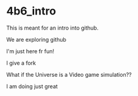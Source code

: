 # 4b6_intro
This is meant for an intro into github.

We are exploring github

I'm just here fr fun!

I give a fork


What if the Universe is a Video game simulation??


I am doing just great
















